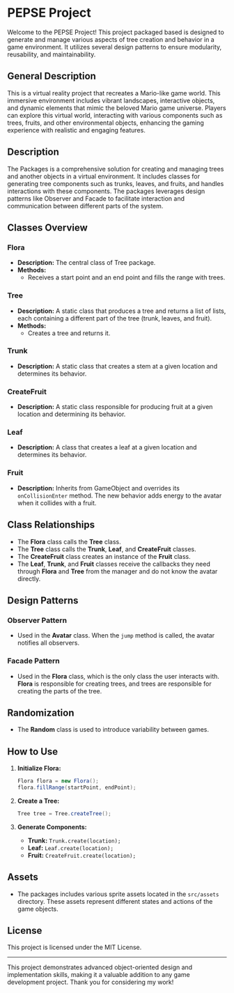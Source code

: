 
# PEPSE Project

Welcome to the PEPSE Project! This project packaged based  is designed to generate and manage various aspects of tree creation and behavior in a game environment. It utilizes several design patterns to ensure modularity, reusability, and maintainability.

## General Description

This is a virtual reality project that recreates a Mario-like game world. This immersive environment includes vibrant landscapes, interactive objects, and dynamic elements that mimic the beloved Mario game universe. Players can explore this virtual world, interacting with various components such as trees, fruits, and other environmental objects, enhancing the gaming experience with realistic and engaging features.

## Description

The Packages is a comprehensive solution for creating and managing trees and another objects in a virtual environment. It includes classes for generating tree components such as trunks, leaves, and fruits, and handles interactions with these components. The packages leverages design patterns like Observer and Facade to facilitate interaction and communication between different parts of the system.

## Classes Overview

### Flora
- **Description:** The central class of Tree package.
- **Methods:** 
  - Receives a start point and an end point and fills the range with trees.

### Tree
- **Description:** A static class that produces a tree and returns a list of lists, each containing a different part of the tree (trunk, leaves, and fruit).
- **Methods:**
  - Creates a tree and returns it.

### Trunk
- **Description:** A static class that creates a stem at a given location and determines its behavior.

### CreateFruit
- **Description:** A static class responsible for producing fruit at a given location and determining its behavior.

### Leaf
- **Description:** A class that creates a leaf at a given location and determines its behavior.

### Fruit
- **Description:** Inherits from GameObject and overrides its `onCollisionEnter` method. The new behavior adds energy to the avatar when it collides with a fruit.

## Class Relationships

- The **Flora** class calls the **Tree** class.
- The **Tree** class calls the **Trunk**, **Leaf**, and **CreateFruit** classes.
- The **CreateFruit** class creates an instance of the **Fruit** class.
- The **Leaf**, **Trunk**, and **Fruit** classes receive the callbacks they need through **Flora** and **Tree** from the manager and do not know the avatar directly.

## Design Patterns

### Observer Pattern
- Used in the **Avatar** class. When the `jump` method is called, the avatar notifies all observers.

### Facade Pattern
- Used in the **Flora** class, which is the only class the user interacts with. **Flora** is responsible for creating trees, and trees are responsible for creating the parts of the tree.

## Randomization

- The **Random** class is used to introduce variability between games.

## How to Use

1. **Initialize Flora:**
   ```java
   Flora flora = new Flora();
   flora.fillRange(startPoint, endPoint);
   ```

2. **Create a Tree:**
   ```java
   Tree tree = Tree.createTree();
   ```

3. **Generate Components:**
   - **Trunk:** `Trunk.create(location);`
   - **Leaf:** `Leaf.create(location);`
   - **Fruit:** `CreateFruit.create(location);`

## Assets

- The packages includes various sprite assets located in the `src/assets` directory. These assets represent different states and actions of the game objects.

## License

This project is licensed under the MIT License.

---

This project demonstrates advanced object-oriented design and implementation skills, making it a valuable addition to any game development project. Thank you for considering my work!
